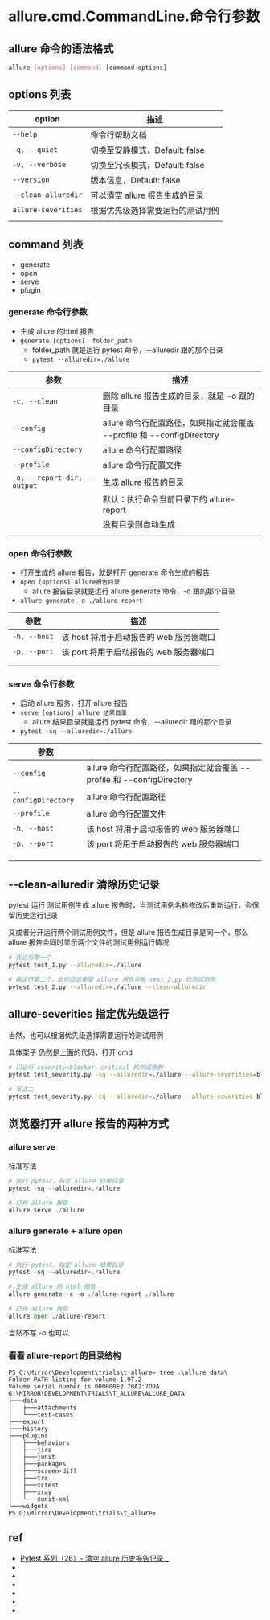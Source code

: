 # allure.cmd.CommandLine.命令行参数

## allure 命令的语法格式
```sh
allure [options] [command] [command options]
``` 
## options 列表
| option              | 描述                             |
| ------------------- | -------------------------------- |
| `--help`            | 命令行帮助文档                   |
| `-q, --quiet`       | 切换至安静模式，Default: false   |
| `-v, --verbose`     | 切换至冗长模式，Default: false   |
| `--version`         | 版本信息，Default: false         |
| `--clean-alluredir` | 可以清空 allure 报告生成的目录   |
| `allure-severities` | 根据优先级选择需要运行的测试用例 |
|                     |                                  |


## command 列表
* generate
* open
* serve
* plugin

### generate 命令行参数
* 生成 allure 的html 报告
* `generate [options]  folder_path `
  * folder_path 就是运行 pytest 命令，--alluredir 跟的那个目录
  * `pytest --alluredir=./allure`

| 参数                         | 描述                                                                   |
| ---------------------------- | ---------------------------------------------------------------------- |
| `-c, --clean`                | 删除 allure 报告生成的目录，就是 -o 跟的目录                           |
| `--config`                   | allure 命令行配置路径，如果指定就会覆盖 --profile 和 --configDirectory |
| `--configDirectory`          | allure 命令行配置路径                                                  |
| `--profile`                  | allure 命令行配置文件                                                  |
| `-o, --report-dir, --output` | 生成 allure 报告的目录                                                 |
|                              | 默认：执行命令当前目录下的 allure-report                               |
|                              | 没有目录则自动生成                                                     |
|                              |                                                                        |

### open 命令行参数
* 打开生成的 allure 报告，就是打开 generate 命令生成的报告
* `open [options] allure报告目录`
  * allure 报告目录就是运行 allure generate 命令，-o 跟的那个目录
* `allure generate -o ./allure-report`

| 参数         | 描述                                    |
| ------------ | --------------------------------------- |
| `-h, --host` | 该 host 将用于启动报告的 web 服务器端口 |
| `-p, --port` | 该 port 将用于启动报告的 web 服务器端口 |
|              |                                         |  |
|              |                                         |  |

### serve 命令行参数
* ​启动 allure 服务，打开 allure 报告
* `serve [options] allure 结果目录`
  * allure 结果目录就是运行 pytest 命令，--alluredir 跟的那个目录
* `pytest -sq --alluredir=./allure`

| 参数                |                                                                        |
| ------------------- | ---------------------------------------------------------------------- |
| `--config`          | allure 命令行配置路径，如果指定就会覆盖 --profile 和 --configDirectory |
| `--configDirectory` | allure 命令行配置路径                                                  |
| `--profile`         | allure 命令行配置文件                                                  |
| `-h, --host`        | 该 host 将用于启动报告的 web 服务器端口                                |
| `-p, --port`        | 该 port 将用于启动报告的 web 服务器端口                                |
|                     |                                                                        |
|                     |                                                                        |
|                     |                                                                        |





## --clean-alluredir 清除历史记录
pytest 运行 测试用例生成 allure 报告时，当测试用例名称修改后重新运行，会保留历史运行记录

又或者分开运行两个测试用例文件，但是 allure 报告生成目录是同一个，那么 allure 报告会同时显示两个文件的测试用例运行情况

```sh
# 先运行第一个
pytest test_1.py --alluredir=./allure

# 再运行第二个，此时应该希望 allure 报告只有 test_2.py 的测试用例
pytest test_2.py --alluredir=./allure --clean-alluredir
```





## allure-severities 指定优先级运行
当然，也可以根据优先级选择需要运行的测试用例


具体栗子
仍然是上面的代码，打开 cmd
```sh
# 只运行 severity=blocker、critical 的测试用例
pytest test_severity.py -sq --alluredir=./allure --allure-severities=blocker,critical

# 写法二
pytest test_severity.py -sq --alluredir=./allure --allure-severities blocker,critical
```





## 浏览器打开 allure 报告的两种方式

### allure serve
标准写法
```py
# 执行 pytest，指定 allure 结果目录
pytest -sq --alluredir=./allure

# 打开 allure 报告
allure serve ./allure
```


### allure generate + allure open
 标准写法
```py
# 执行 pytest，指定 allure 结果目录
pytest -sq --alluredir=./allure

# 生成 allure 的 html 报告
allure generate -c -o ./allure-report ./allure

# 打开 allure 报告
allure open ./allure-report
```
当然不写 -o 也可以


### 看看 allure-report 的目录结构
```
PS G:\Mirror\Development\trials\t_allure> tree .\allure_data\
Folder PATH listing for volume 1.9T.2
Volume serial number is 000000E2 70A2:7D0A
G:\MIRROR\DEVELOPMENT\TRIALS\T_ALLURE\ALLURE_DATA
├───data
│   ├───attachments
│   └───test-cases
├───export
├───history
├───plugins
│   ├───behaviors
│   ├───jira
│   ├───junit
│   ├───packages
│   ├───screen-diff
│   ├───trx
│   ├───xctest
│   ├───xray
│   └───xunit-xml
└───widgets
PS G:\Mirror\Development\trials\t_allure>
```












## ref
* [Pytest 系列（26）- 清空 allure 历史报告记录 _](https://www.cnblogs.com/poloyy/p/13890086.html)
* []()
* []()
* []()
* []()
* []()
* []()
